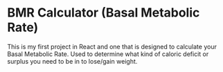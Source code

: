 # BMR Calculator (Basal Metabolic Rate)

This is my first project in React and one that is designed to calculate your Basal Metabolic Rate. Used to determine what kind of caloric deficit or surplus you need to be in to lose/gain weight. 
